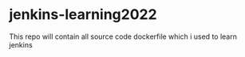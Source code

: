 # jenkins-learning2022
This repo will contain all source code dockerfile which i used to learn jenkins
